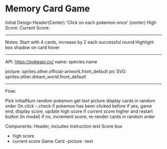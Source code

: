 # Memory Card Game

Initial Design
Header(Center)
'Click on each pokemon once' (center)
High Score:
Current Score:

---

Notes:
Start with 4 cards, increase by 2 each successful round
Highlight box shadow on card hover

---

API:
https://pokeapi.co/
name: species.name

picture: sprites.other.official-artwork.front_default
pic SVG: sprites.other.dream_world.front_default

---

Flow:

Pick initialNum random pokemon
get text picture
display cards in random order
On click - check if pokemon has been clicked before
if yes, game end, display score, update high score if current score higher and restart button (in modal)
if no, increment score, re-render cards in random order

Components:
Header, includes instruction text
Score box
- high score
- current score
  Game Card
  -picture
  -text

